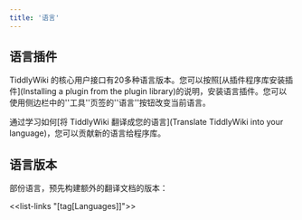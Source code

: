 ```yaml
---
title: '语言'
---
```


## 语言插件

TiddlyWiki 的核心用户接口有20多种语言版本。您可以按照[从插件程序库安装插件](Installing a plugin from the plugin library)的说明，安装语言插件。您可以使用侧边栏中的''工具''页签的''语言''按钮改变当前语言。

通过学习如何[将 TiddlyWiki 翻译成您的语言](Translate TiddlyWiki into your language)，您可以贡献新的语言给程序库。

## 语言版本

部份语言，预先构建额外的翻译文档的版本：

<<list-links "[tag[Languages]]">>
